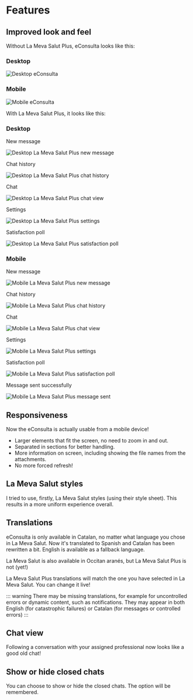 # Features

## Improved look and feel

Without La Meva Salut Plus, eConsulta looks like this:

### Desktop

![Desktop eConsulta](../img/la-meva-salut-plus/eConsulta-desktop.png)

### Mobile

![Mobile eConsulta](../img/la-meva-salut-plus/eConsulta-mobile.png)

With La Meva Salut Plus, it looks like this:

### Desktop

New message

![Desktop La Meva Salut Plus new message](../img/la-meva-salut-plus/lmsp-desktop-1.png)

Chat history

![Desktop La Meva Salut Plus chat history](../img/la-meva-salut-plus/lmsp-desktop-2.png)

Chat

![Desktop La Meva Salut Plus chat view](../img/la-meva-salut-plus/lmsp-desktop-3.png)

Settings

![Desktop La Meva Salut Plus settings](../img/la-meva-salut-plus/lmsp-desktop-4.png)

Satisfaction poll

![Desktop La Meva Salut Plus satisfaction poll](../img/la-meva-salut-plus/lmsp-desktop-5.png)

### Mobile

New message

![Mobile La Meva Salut Plus new message](../img/la-meva-salut-plus/lmsp-mobile-1.png)

Chat history

![Mobile La Meva Salut Plus chat history](../img/la-meva-salut-plus/lmsp-mobile-2.png)

Chat

![Mobile La Meva Salut Plus chat view](../img/la-meva-salut-plus/lmsp-mobile-3.png)

Settings

![Mobile La Meva Salut Plus settings](../img/la-meva-salut-plus/lmsp-mobile-4.png)

Satisfaction poll

![Mobile La Meva Salut Plus satisfaction poll](../img/la-meva-salut-plus/lmsp-mobile-5.png)

Message sent successfully

![Mobile La Meva Salut Plus message sent](../img/la-meva-salut-plus/lmsp-mobile-6.png)

## Responsiveness

Now the eConsulta is actually usable from a mobile device!

- Larger elements that fit the screen, no need to zoom in and out.
- Separated in sections for better handling.
- More information on screen, including showing the file names from the attachments.
- No more forced refresh!

## La Meva Salut styles

I tried to use, firstly, La Meva Salut styles (using their style sheet). This results in a more uniform experience overall.

## Translations

eConsulta is only available in Catalan, no matter what language you chose in La Meva Salut. Now it's translated to Spanish and Catalan has been rewritten a bit. English is available as a fallback language.

La Meva Salut is also available in Occitan aranés, but La Meva Salut Plus is not (yet!)

La Meva Salut Plus translations will match the one you have selected in La Meva Salut. You can change it live!

::: warning
There may be missing translations, for example for uncontrolled errors or dynamic content, such as notifications. They may appear in both English (for catastrophic failures) or Catalan (for messages or controlled errors)
:::

## Chat view

Following a conversation with your assigned professional now looks like a good old chat!

## Show or hide closed chats

You can choose to show or hide the closed chats. The option will be remembered.

